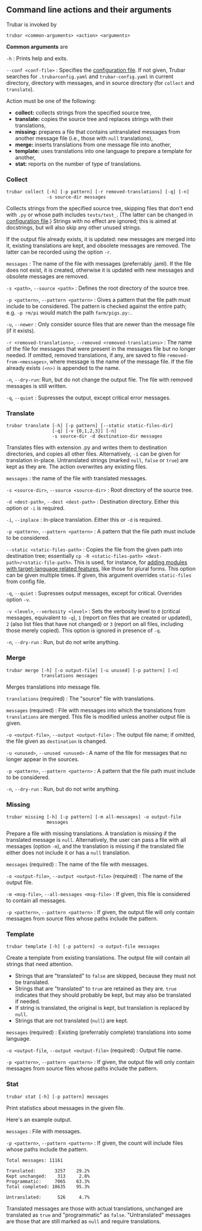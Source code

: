 ## Command line actions and their arguments

Trubar is invoked by

`trubar <common-arguments> <action> <arguments>`

**Common arguments** are

`-h`
: Prints help and exits.

`--conf <conf-file>`
: Specifies the [configuration file](../configuration). If not given, Trubar searches for `.trubarconfig.yaml` and `trubar-config.yaml` in current directory, directory with messages, and in source directory (for `collect` and `translate`).

Action must be one of the following:

- **collect:** collects strings from the specified source tree,
- **translate:** copies the source tree and replaces strings with their translations,
- **missing:** prepares a file that contains untranslated messages from another message file (i.e., those with `null` translations),
- **merge:** inserts translations from one message file into another,
- **template:** uses translations into one language to prepare a template for another,
- **stat:** reports on the number of type of translations.


### Collect

```
trubar collect [-h] [-p pattern] [-r removed-translations] [-q] [-n]
               -s source-dir messages
```

Collects strings from the specified source tree, skipping files that don't end with `.py` or whose path includes `tests/test_`. (The latter can be changed in [configuration file](../configuration).) Strings with no effect are ignored; this is aimed at docstrings, but will also skip any other unused strings.

If the output file already exists, it is updated: new messages are merged into it, existing translations are kept, and obsolete messages are removed. The latter can be recorded using the option `-r`.

`messages`
: The name of the file with messages (preferrably .jaml). If the file does not exist, it is created, otherwise it is updated with new messages and obsolete
messages are removed.

`-s <path>`, `--source <path>`
: Defines the root directory of the source tree.

`-p <pattern>`, `--pattern <pattern>`
: Gives a pattern that the file path must include to be considered. The pattern is checked against the entire path; e.g. `-p rm/pi` would match the path `farm/pigs.py:`.

`-u`, `--newer`
: Only consider source files that are newer than the message file (if it exists).

`-r <removed-translations>`, `--removed <removed-translations>`
: The name of the file for messages that were present in the messages file but no longer needed. If omitted, removed translations, if any, are saved to file `removed-from-<messages>`, where message is the name of the message file. If the file already exists `(<n>)` is appended to the name.

`-n`, `--dry-run`: Run, but do not change the output file. The file with removed messages is still written.

`-q`, `--quiet`
: Supresses the output, except critical error messages.


### Translate

```
trubar translate [-h] [-p pattern] [--static static-files-dir]
                 [-q] [-v {0,1,2,3}] [-n]
                 -s source-dir -d destination-dir messages
```

Translates files with extension .py and writes them to destination directories, and copies all other files. Alternatively, `-i` can be given for translation in-place. Untranslated strings (marked `null`, `false` or `true`) are kept as they are. The action overwrites any existing files.

`messages`
: the name of the file with translated messages.

`-s <source-dir>`, `--source <source-dir>`
: Root directory of the source tree.

`-d <dest-path>`, `--dest <dest-path>`
: Destination directory. Either this option or `-i` is required.

`-i`, `--inplace`
: In-place translation. Either this or `-d` is required.

`-p <pattern>`, `--pattern <pattern>`
: A pattern that the file path must include to be considered.

`--static <static-files-path>`
: Copies the file from the given path into destination tree; essentially `cp -R <static-files-path> <dest-path>/<static-file-path>`. This is used, for instance, for [adding modules with target-language related features](../localization/#plural-forms), like those for plural forms. This option can be given multiple times. If given, this argument overrides `static-files` from config file.

`-q`, `--quiet`
: Supresses output messages, except for critical. Overrides option `-v`.

`-v <level>`, `--verbosity <level>`
: Sets the verbosity level to `0` (critical messages, equivalent to `-q`), `1` (report on files that are created or updated), `2` (also list files that have not changed) or `3` (report on all files, including those merely copied). This option is ignored in presence of `-q`.

`-n`, `--dry-run`
: Run, but do not write anything.


### Merge

```
trubar merge [-h] [-o output-file] [-u unused] [-p pattern] [-n]
             translations messages
```

Merges translations into message file.

`translations` (required)
: The "source" file with translations.

`messages` (required)
: File with messages into which the translations from `translations` are merged. This file is modified unless another output file is given.

`-o <output-file>`, `--output <output-file>`
: The output file name; if omitted, the file given as `destination` is changed.

`-u <unused>`, `--unused <unused>`
: A name of the file for messages that no longer appear in the sources.

`-p <pattern>`, `--pattern <pattern>`
: A pattern that the file path must include to be considered.

`-n`, `--dry-run`
: Run, but do not write anything.

### Missing

```
trubar missing [-h] [-p pattern] [-m all-messages] -o output-file
               messages
```

Prepare a file with missing translations. A translation is missing if the translated message is `null`. Alternatively, the user can pass a file with all messages (option `-m`), and the translation is missing if the translated file either does not include it or has a `null` translation.

`messages` (required)
: The name of the file with messages.

`-o <output-file>`, `--output <output-file>` (required)
: The name of the output file.

`-m <msg-file>`, `--all-messages <msg-file>`
: If given, this file is considered to contain all messages.

`-p <pattern>`, `--pattern <pattern>`
: If given, the output file will only contain messages from source files whose paths include the pattern.

### Template

```
trubar template [-h] [-p pattern] -o output-file messages
```

Create a template from existing translations. The output file will contain all strings that need attention.

- Strings that are "translated" to `false` are skipped, because they must not be translated.
- Strings that are "translated" to `true` are retained as they are. `true` indicates that they should probably be kept, but may also be translated if needed.
- If string is translated, the original is kept, but translation is replaced by `null`.
- Strings that are not translated (`null`) are kept.

`messages` (required)
: Existing (preferrably complete) translations into some language.

`-o <output-file`, `--output <output-file>` (required)
: Output file name.

`-p <pattern>`, `--pattern <pattern>`
: If given, the output file will only contain messages from source files whose paths include the pattern.

### Stat

```
trubar stat [-h] [-p pattern] messages
```

Print statistics about messages in the given file.

Here's an example output.

`messages`
: File with messages.

`-p <pattern>`, `--pattern <pattern>`
: If given, the count will include files whose paths include the pattern.

```
Total messages: 11161

Translated:       3257    29.2%
Kept unchanged:    313     2.8%
Programmatic:     7065    63.3%
Total completed: 10635    95.3%

Untranslated:      526     4.7%
```

Translated messages are those with actual translations, unchanged are translated as `true` and "programmatic" as `false`. "Untranslated" messages are those that are still marked as `null` and require translations.


